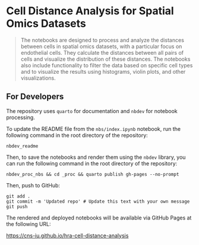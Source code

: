 # Cell Distance Analysis for Spatial Omics Datasets


<!-- WARNING: THIS FILE WAS AUTOGENERATED! DO NOT EDIT! -->

> The notebooks are designed to process and analyze the distances
> between cells in spatial omics datasets, with a particular focus on
> endothelial cells. They calculate the distances between all pairs of
> cells and visualize the distribution of these distances. The notebooks
> also include functionality to filter the data based on specific cell
> types and to visualize the results using histograms, violin plots, and
> other visualizations.

## For Developers

The repository uses `quarto` for documentation and `nbdev` for notebook
processing.

To update the README file from the `nbs/index.ipynb` notebook, run the
following command in the root directory of the repository:

    nbdev_readme

Then, to save the notebooks and render them using the `nbdev` library,
you can run the following command in the root directory of the
repository:

    nbdev_proc_nbs && cd _proc && quarto publish gh-pages --no-prompt

Then, push to GitHub:

    git add .
    git commit -m 'Updated repo' # Update this text with your own message
    git push

The rendered and deployed notebooks will be available via GitHub Pages
at the following URL:

<https://cns-iu.github.io/hra-cell-distance-analysis>
